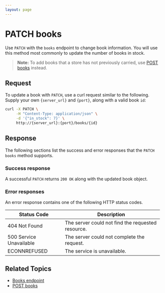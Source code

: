 ```yaml
---
layout: page
---
```

# PATCH books

Use `PATCH` with the `books` endpoint to change book information. You will use this method most commonly to update the number of books in stock.

> **Note:**
> To add books that a store has not previously carried, use [POST books](post-books.md) instead.

## Request

To update a book with `PATCH`, use a curl request similar to the following. Supply your own `{server_url}` and `{port}`, along with a valid book `id`:

```bash
curl -X PATCH \
     -H "Content-Type: application/json" \
     -d '{"in_stock": 7}' \
     http://{server_url}:{port}/books/{id}
```

## Response

The following sections list the success and error responses that the `PATCH books` method supports.

### Success response

A successful `PATCH` returns `200 OK` along with the updated book object.

### Error responses

An error response contains one of the following HTTP status codes.

| Status Code             | Description                                       |
|-------------------------|---------------------------------------------------|
| 404 Not Found           | The server could not find the requested resource. |
| 500 Service Unavailable | The server could not complete the request.        |
| ECONNREFUSED            | The service is unavailable.                      |

## Related Topics

- [Books endpoint](books.md)
- [POST books](post-books.md)
